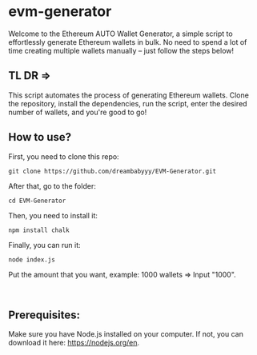 # evm-generator

Welcome to the Ethereum AUTO Wallet Generator, a simple script to effortlessly generate Ethereum wallets in bulk. No need to spend a lot of time creating multiple wallets manually – just follow the steps below!

## TL DR => <br>
This script automates the process of generating Ethereum wallets. Clone the repository, install the dependencies, run the script, enter the desired number of wallets, and you're good to go!

## How to use?

First, you need to clone this repo: <br>
```
git clone https://github.com/dreambabyyy/EVM-Generator.git
```

After that, go to the folder: <br>
```
cd EVM-Generator
```

Then, you need to install it: <br>
```
npm install chalk
```

Finally, you can run it: <br>
```
node index.js
```

Put the amount that you want, example: 1000 wallets => Input "1000".

<br>

## Prerequisites: <br>
Make sure you have Node.js installed on your computer. If not, you can download it here: https://nodejs.org/en.
